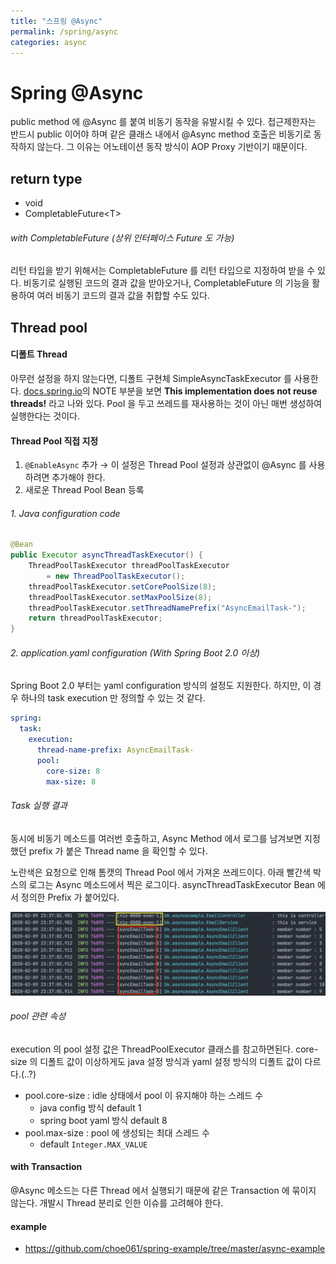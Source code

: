 ```yaml
---
title: "스프링 @Async"
permalink: /spring/async
categories: async
---
```


# Spring @Async

public method 에 @Async 를 붙여 비동기 동작을 유발시킬 수 있다. 접근제한자는 반드시 public 이어야 하며 같은 클래스 내에서 @Async method 호출은 비동기로 동작하지 않는다. 그 이유는 어노테이션 동작 방식이 AOP Proxy 기반이기 때문이다.

## return type

* void
* CompletableFuture\<T\>

###### with CompletableFuture (상위 인터페이스 Future 도 가능)

리턴 타입을 받기 위해서는 CompletableFuture 를 리턴 타입으로 지정하여 받을 수 있다. 비동기로 실행된 코드의 결과 값을 받아오거나, CompletableFuture 의 기능을 활용하여 여러 비동기 코드의 결과 값을 취합할 수도 있다.

## Thread pool

#### 디폴트 Thread

아무런 설정을 하지 않는다면, 디폴트 구현체 SimpleAsyncTaskExecutor 를 사용한다. [docs.spring.io](https://docs.spring.io/spring-framework/docs/current/javadoc-api/org/springframework/core/task/SimpleAsyncTaskExecutor.html)의 NOTE 부분을 보면 **This implementation does not reuse threads!** 라고 나와 있다. Pool 을 두고 쓰레드를 재사용하는 것이 아닌 매번 생성하여 실행한다는 것이다.

#### Thread Pool 직접 지정

1. `@EnableAsync` 추가 → 이 설정은 Thread Pool 설정과 상관없이 @Async 를 사용하려면 추가해야 한다.
2. 새로운 Thread Pool Bean 등록

###### 1. Java configuration code

```java
@Bean
public Executor asyncThreadTaskExecutor() {
    ThreadPoolTaskExecutor threadPoolTaskExecutor 
        = new ThreadPoolTaskExecutor();
    threadPoolTaskExecutor.setCorePoolSize(8);
    threadPoolTaskExecutor.setMaxPoolSize(8);
    threadPoolTaskExecutor.setThreadNamePrefix("AsyncEmailTask-");
    return threadPoolTaskExecutor;
}
```

###### 2. application.yaml configuration (With Spring Boot 2.0 이상)

Spring Boot 2.0 부터는 yaml configuration 방식의 설정도 지원한다. 하지만, 이 경우 하나의 task execution 만 정의할 수 있는 것 같다.

```yaml
spring:
  task:
    execution:
      thread-name-prefix: AsyncEmailTask-
      pool:
        core-size: 8
        max-size: 8
```

###### Task 실행 결과

동시에 비동기 메소드를 여러번 호출하고, Async Method 에서 로그를 남겨보면 지정했던 prefix 가 붙은 Thread name 을 확인할 수 있다.

노란색은 요청으로 인해 톰캣의 Thread Pool 에서 가져온 쓰레드이다. 아래 빨간색 박스의 로그는 Async 메소드에서 찍은 로그이다. asyncThreadTaskExecutor Bean 에서 정의한 Prefix 가 붙어있다.

![log](https://raw.githubusercontent.com/choe061/spring-example/master/async-example/src/main/resources/threads-log.png)

###### pool 관련 속성

execution 의 pool 설정 값은 ThreadPoolExecutor 클래스를 참고하면된다. core-size 의 디폴트 값이 이상하게도 java 설정 방식과 yaml 설정 방식의 디폴트 값이 다르다.(..?)

* pool.core-size : idle 상태에서 pool 이 유지해야 하는 스레드 수
  * java config 방식 default 1
  * spring boot yaml 방식 default 8
* pool.max-size : pool 에 생성되는 최대 스레드 수
  * default `Integer.MAX_VALUE`

#### with Transaction

@Async 메소드는 다른 Thread 에서 실행되기 때문에 같은 Transaction 에 묶이지 않는다. 개발시 Thread 분리로 인한 이슈를 고려해야 한다.

#### example

* https://github.com/choe061/spring-example/tree/master/async-example